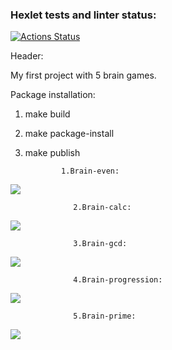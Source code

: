 ### Hexlet tests and linter status:
[![Actions Status](https://github.com/romachelli/python-project-49/workflows/hexlet-check/badge.svg)](https://github.com/romachelli/python-project-49/actions)

   Header:

   My first project with 5 brain games.

   Package installation:
   1. make build
   2. make package-install
   3. make publish

                  1.Brain-even:
<a href="https://asciinema.org/a/2Gnyyj0n3U9lx9V6Pr5ZbMZVH" target="_blank"><img src="https://asciinema.org/a/2Gnyyj0n3U9lx9V6Pr5ZbMZVH.svg" /></a>

                  2.Brain-calc:
<a href="https://asciinema.org/a/ESu2i6uiMm6ONA7oQecYAAa4f" target="_blank"><img src="https://asciinema.org/a/ESu2i6uiMm6ONA7oQecYAAa4f.svg" /></a>

                  3.Brain-gcd:
<a href="https://asciinema.org/a/KKJ13V1YJpEdNDQyGRC5rA9GX" target="_blank"><img src="https://asciinema.org/a/KKJ13V1YJpEdNDQyGRC5rA9GX.svg" /></a>

                  4.Brain-progression:
<a href="https://asciinema.org/a/0QjzHwBcEdPqQZejagyEm6S8D" target="_blank"><img src="https://asciinema.org/a/0QjzHwBcEdPqQZejagyEm6S8D.svg" /></a>

                  5.Brain-prime:
<a href="https://asciinema.org/a/uo4VvcBnwUhrzEVSiGEVfc2Rk" target="_blank"><img src="https://asciinema.org/a/uo4VvcBnwUhrzEVSiGEVfc2Rk.svg" /></a>
